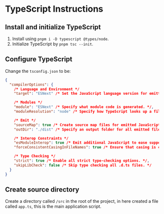 # TypeScript Instructions

## Install and initialize TypeScript
1. Install using `pnpm i -D typescript @types/node`.
2. Initialize TypeScript by `pnpm tsc --init`.

## Configure TypeScript
Change the `tsconfig.json` to be:
```json
{
  "compilerOptions": {
    /* Language and Environment */
    "target": "ESNext" /* Set the JavaScript language version for emitted JavaScript and include compatible library declarations. */,

    /* Modules */
    "module": "ESNext" /* Specify what module code is generated. */,
    "moduleResolution": "node" /* Specify how TypeScript looks up a file from a given module specifier. */,

    /* Emit */
    "sourceMap": true /* Create source map files for emitted JavaScript files. */,
    "outDir": "./dist" /* Specify an output folder for all emitted files. */,

    /* Interop Constraints */
    "esModuleInterop": true /* Emit additional JavaScript to ease support for importing CommonJS modules. This enables `allowSyntheticDefaultImports` for type compatibility. */,
    "forceConsistentCasingInFileNames": true /* Ensure that casing is correct in imports. */,

    /* Type Checking */
    "strict": true /* Enable all strict type-checking options. */,
    "skipLibCheck": false /* Skip type checking all .d.ts files. */
  }
}
```

## Create source directory
Create a directory called `/src` in the root of the project, in here created a file called `app.ts`, this is the main application script.